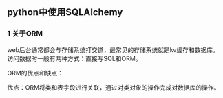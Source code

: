 ## python中使用SQLAlchemy

### 1 关于ORM

web后台通常都会与存储系统打交道，最常见的存储系统就是kv缓存和数据库。访问数据时一般有两种方式：直接写SQL和ORM。

ORM的优点和缺点：

优点：ORM将类和表字段进行关联，通过对类对象的操作完成对数据库的操作。